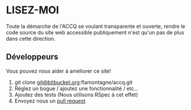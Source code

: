 # LISEZ-MOI #

Toute la démarche de l'ACCQ se voulant transparente et ouverte, rendre le code source du site web accessible publiquement n'est qu'un pas de plus dans cette direction.

## Développeurs 

Vous pouvez nous aider à améliorer ce site!

1. git clone git@bitbucket.org:flamontagne/accq.git 
2. Réglez un bogue / ajoutez une fonctionnalité / etc... 
3. Ajoutez des tests (Nous utilisons RSpec à cet effet)
4. Envoyez nous un [pull request](https://www.atlassian.com/git/tutorials/making-a-pull-request/)